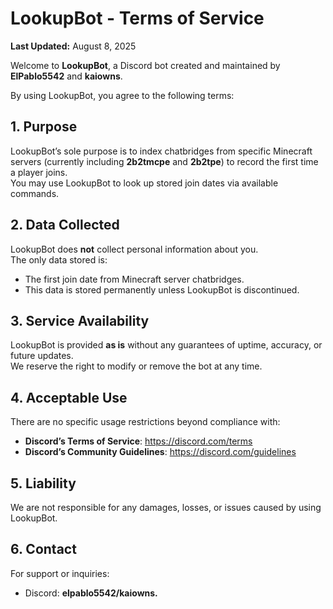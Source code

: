 # LookupBot - Terms of Service

**Last Updated:** August 8, 2025

Welcome to **LookupBot**, a Discord bot created and maintained by **ElPablo5542** and **kaiowns**.

By using LookupBot, you agree to the following terms:

## 1. Purpose
LookupBot’s sole purpose is to index chatbridges from specific Minecraft servers (currently including **2b2tmcpe** and **2b2tpe**) to record the first time a player joins.  
You may use LookupBot to look up stored join dates via available commands.

## 2. Data Collected
LookupBot does **not** collect personal information about you.  
The only data stored is:
- The first join date from Minecraft server chatbridges.
- This data is stored permanently unless LookupBot is discontinued.

## 3. Service Availability
LookupBot is provided **as is** without any guarantees of uptime, accuracy, or future updates.  
We reserve the right to modify or remove the bot at any time.

## 4. Acceptable Use
There are no specific usage restrictions beyond compliance with:
- **Discord’s Terms of Service**: https://discord.com/terms
- **Discord’s Community Guidelines**: https://discord.com/guidelines

## 5. Liability
We are not responsible for any damages, losses, or issues caused by using LookupBot.

## 6. Contact
For support or inquiries:
- Discord: **elpablo5542/kaiowns.**
